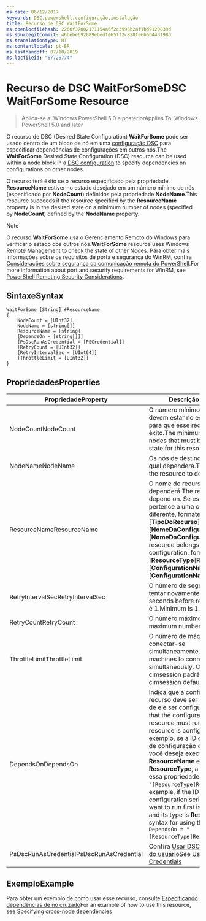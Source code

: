 ```yaml
---
ms.date: 06/12/2017
keywords: DSC,powershell,configuração,instalação
title: Recurso de DSC WaitForSome
ms.openlocfilehash: 2260f37002171154a6f2c3996b2af1bd9120039d
ms.sourcegitcommit: 46bebe692689ebedfe65ff2c828fe666b443198d
ms.translationtype: HT
ms.contentlocale: pt-BR
ms.lasthandoff: 07/10/2019
ms.locfileid: "67726774"
---
```

# <a name="dsc-waitforsome-resource"></a><span data-ttu-id="94e29-103">Recurso de DSC WaitForSome</span><span class="sxs-lookup"><span data-stu-id="94e29-103">DSC WaitForSome Resource</span></span>

> <span data-ttu-id="94e29-104">Aplica-se a: Windows PowerShell 5.0 e posterior</span><span class="sxs-lookup"><span data-stu-id="94e29-104">Applies To: Windows PowerShell 5.0 and later</span></span>

<span data-ttu-id="94e29-105">O recurso de DSC (Desired State Configuration) **WaitForSome** pode ser usado dentro de um bloco de nó em uma [configuração DSC](../../../configurations/configurations.md) para especificar dependências de configurações em outros nós.</span><span class="sxs-lookup"><span data-stu-id="94e29-105">The **WaitForSome** Desired State Configuration (DSC) resource can be used within a node block in a [DSC configuration](../../../configurations/configurations.md) to specify dependencies on configurations on other nodes.</span></span>

<span data-ttu-id="94e29-106">O recurso terá êxito se o recurso especificado pela propriedade **ResourceName** estiver no estado desejado em um número mínimo de nós (especificado por **NodeCount**) definidos pela propriedade **NodeName**.</span><span class="sxs-lookup"><span data-stu-id="94e29-106">This resource succeeds if the resource specified by the **ResourceName** property is in the desired state on a minimum number of nodes (specified by **NodeCount**) defined by the **NodeName** property.</span></span>

> [!NOTE]
> <span data-ttu-id="94e29-107">O recurso **WaitForSome** usa o Gerenciamento Remoto do Windows para verificar o estado dos outros nós.</span><span class="sxs-lookup"><span data-stu-id="94e29-107">**WaitForSome** resource uses Windows Remote Management to check the state of other Nodes.</span></span>
> <span data-ttu-id="94e29-108">Para obter mais informações sobre os requisitos de porta e segurança do WinRM, confira [Considerações sobre segurança da comunicação remota do PowerShell](/powershell/scripting/learn/remoting/winrmsecurity?view=powershell-6).</span><span class="sxs-lookup"><span data-stu-id="94e29-108">For more information about port and security requirements for WinRM, see [PowerShell Remoting Security Considerations](/powershell/scripting/learn/remoting/winrmsecurity?view=powershell-6).</span></span>

## <a name="syntax"></a><span data-ttu-id="94e29-109">Sintaxe</span><span class="sxs-lookup"><span data-stu-id="94e29-109">Syntax</span></span>

```
WaitForSome [String] #ResourceName
{
    NodeCount = [UInt32]
    NodeName = [string[]]
    ResourceName = [string]
    [DependsOn = [string[]]]
    [PsDscRunAsCredential = [PSCredential]]
    [RetryCount = [UInt32]]
    [RetryIntervalSec = [UInt64]]
    [ThrottleLimit = [UInt32]]
}
```

## <a name="properties"></a><span data-ttu-id="94e29-110">Propriedades</span><span class="sxs-lookup"><span data-stu-id="94e29-110">Properties</span></span>

|  <span data-ttu-id="94e29-111">Propriedade</span><span class="sxs-lookup"><span data-stu-id="94e29-111">Property</span></span>  |  <span data-ttu-id="94e29-112">Descrição</span><span class="sxs-lookup"><span data-stu-id="94e29-112">Description</span></span>   |
|---|---|
| <span data-ttu-id="94e29-113">NodeCount</span><span class="sxs-lookup"><span data-stu-id="94e29-113">NodeCount</span></span>| <span data-ttu-id="94e29-114">O número mínimo de nós que devem estar no estado desejado para que esse recurso tenha êxito.</span><span class="sxs-lookup"><span data-stu-id="94e29-114">The minimum number of nodes that must be in the desired state for this resource to succeed.</span></span>|
| <span data-ttu-id="94e29-115">NodeName</span><span class="sxs-lookup"><span data-stu-id="94e29-115">NodeName</span></span>| <span data-ttu-id="94e29-116">Os nós de destino do recurso do qual dependerá.</span><span class="sxs-lookup"><span data-stu-id="94e29-116">The target nodes of the resource to depend on.</span></span>|
| <span data-ttu-id="94e29-117">ResourceName</span><span class="sxs-lookup"><span data-stu-id="94e29-117">ResourceName</span></span>| <span data-ttu-id="94e29-118">O nome do recurso do qual dependerá.</span><span class="sxs-lookup"><span data-stu-id="94e29-118">The resource name to depend on.</span></span> <span data-ttu-id="94e29-119">Se esse recurso pertence a uma configuração diferente, formate o nome como "[__TipoDoRecurso__]__NomeDoRecurso__::[__NomeDaConfiguração__]::[__NomeDaConfiguração__]"</span><span class="sxs-lookup"><span data-stu-id="94e29-119">If this resource belongs to a different configuration, format the name as "[__ResourceType__]__ResourceName__::[__ConfigurationName__]::[__ConfigurationName__]"</span></span>|
| <span data-ttu-id="94e29-120">RetryIntervalSec</span><span class="sxs-lookup"><span data-stu-id="94e29-120">RetryIntervalSec</span></span>| <span data-ttu-id="94e29-121">O número de segundos antes de tentar novamente.</span><span class="sxs-lookup"><span data-stu-id="94e29-121">The number of seconds before retrying.</span></span> <span data-ttu-id="94e29-122">O mínimo é 1.</span><span class="sxs-lookup"><span data-stu-id="94e29-122">Minimum is 1.</span></span>|
| <span data-ttu-id="94e29-123">RetryCount</span><span class="sxs-lookup"><span data-stu-id="94e29-123">RetryCount</span></span>| <span data-ttu-id="94e29-124">O número máximo de tentativas.</span><span class="sxs-lookup"><span data-stu-id="94e29-124">The maximum number of times to retry.</span></span>|
| <span data-ttu-id="94e29-125">ThrottleLimit</span><span class="sxs-lookup"><span data-stu-id="94e29-125">ThrottleLimit</span></span>| <span data-ttu-id="94e29-126">O número de máquinas para conectar-se simultaneamente.</span><span class="sxs-lookup"><span data-stu-id="94e29-126">Number of machines to connect simultaneously.</span></span> <span data-ttu-id="94e29-127">O padrão é new-cimsession padrão.</span><span class="sxs-lookup"><span data-stu-id="94e29-127">Default is new-cimsession default.</span></span>|
| <span data-ttu-id="94e29-128">DependsOn</span><span class="sxs-lookup"><span data-stu-id="94e29-128">DependsOn</span></span> | <span data-ttu-id="94e29-129">Indica que a configuração de outro recurso deve ser executada antes de ele ser configurado.</span><span class="sxs-lookup"><span data-stu-id="94e29-129">Indicates that the configuration of another resource must run before this resource is configured.</span></span> <span data-ttu-id="94e29-130">Por exemplo, se a ID do bloco de script de configuração do recurso que você deseja executar primeiro for __ResourceName__ e seu tipo for __ResourceType__, a sintaxe para usar essa propriedade será `DependsOn = "[ResourceType]ResourceName"`.</span><span class="sxs-lookup"><span data-stu-id="94e29-130">For example, if the ID of the resource configuration script block that you want to run first is __ResourceName__ and its type is __ResourceType__, the syntax for using this property is `DependsOn = "[ResourceType]ResourceName"`.</span></span>|
| <span data-ttu-id="94e29-131">PsDscRunAsCredential</span><span class="sxs-lookup"><span data-stu-id="94e29-131">PsDscRunAsCredential</span></span> | <span data-ttu-id="94e29-132">Confira [Usar DSC com credenciais do usuário](https://docs.microsoft.com/powershell/dsc/runasuser)</span><span class="sxs-lookup"><span data-stu-id="94e29-132">See [Using DSC with User Credentials](https://docs.microsoft.com/powershell/dsc/runasuser)</span></span> |

## <a name="example"></a><span data-ttu-id="94e29-133">Exemplo</span><span class="sxs-lookup"><span data-stu-id="94e29-133">Example</span></span>

<span data-ttu-id="94e29-134">Para obter um exemplo de como usar esse recurso, consulte [Especificando dependências de nó cruzado](../../../configurations/crossNodeDependencies.md)</span><span class="sxs-lookup"><span data-stu-id="94e29-134">For an example of how to use this resource, see [Specifying cross-node dependencies](../../../configurations/crossNodeDependencies.md)</span></span>
